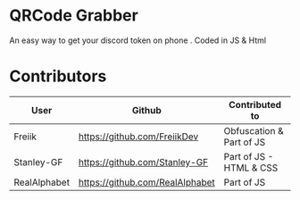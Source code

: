 # QRCode Grabber
An easy way to get your discord token on phone . Coded in JS &amp; Html

# Contributors
| User           | Github                          | Contributed to           |
|----------------|---------------------------------|--------------------------|
| Freiik         | https://github.com/FreiikDev    | Obfuscation & Part of JS |
| Stanley-GF     | https://github.com/Stanley-GF   | Part of JS - HTML & CSS  |
| RealAlphabet   | https://github.com/RealAlphabet | Part of JS               |
